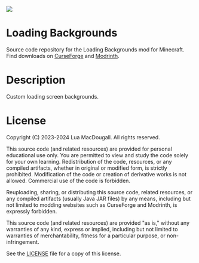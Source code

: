 ![](https://dl.vixen.link/qjr40j/BH_LB_header.webp)
# Loading Backgrounds
Source code repository for the Loading Backgrounds mod for Minecraft.
Find downloads on [CurseForge](https://www.curseforge.com/minecraft/mc-mods/loading-backgrounds) and [Modrinth](https://modrinth.com/mod/loading-backgrounds).

# Description
Custom loading screen backgrounds.

# License
Copyright (C) 2023-2024 Lua MacDougall. All rights reserved.

This source code (and related resources) are provided for personal educational
use only. You are permitted to view and study the code solely for your own
learning. Redistribution of the code, resources, or any compiled artifacts,
whether in original or modified form, is strictly prohibited. Modification of
the code or creation of derivative works is not allowed. Commercial use of the
code is forbidden.

Reuploading, sharing, or distributing this source code, related resources, or
any compiled artifacts (usually Java JAR files) by any means, including but not
limited to modding websites such as CurseForge and Modrinth, is expressly
forbidden.

This source code (and related resources) are provided "as is," without any
warranties of any kind, express or implied, including but not limited to
warranties of merchantability, fitness for a particular purpose, or
non-infringement.

See the [LICENSE](LICENSE) file for a copy of this license.
